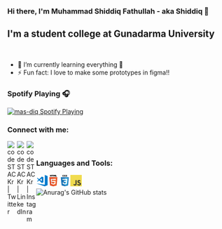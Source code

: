 ### Hi there, I'm Muhammad Shiddiq Fathullah - aka Shiddiq 👋

## I'm a student college at Gunadarma University

<br />

- 🌱 I’m currently learning everything 🤣
- ⚡ Fun fact: I love to make some prototypes in figma!!

### Spotify Playing 🎧

[<img src="https://now-playing-codestackr.vercel.app/api/spotify-playing" alt="mas-diq Spotify Playing" width="350" />](https://open.spotify.com/user/31e3chd76gqqqlprpn445flbkpye)

### Connect with me:

[<img align="left" alt="codeSTACKr | Twitter" width="22px" src="https://cdn.jsdelivr.net/npm/simple-icons@v3/icons/twitter.svg" />][twitter]
[<img align="left" alt="codeSTACKr | LinkedIn" width="22px" src="https://cdn.jsdelivr.net/npm/simple-icons@v3/icons/linkedin.svg" />][linkedin]
[<img align="left" alt="codeSTACKr | Instagram" width="22px" src="https://cdn.jsdelivr.net/npm/simple-icons@v3/icons/instagram.svg" />][instagram]

<br />

### Languages and Tools:

<img align="left" alt="Visual Studio Code" width="26px" src="https://raw.githubusercontent.com/github/explore/80688e429a7d4ef2fca1e82350fe8e3517d3494d/topics/visual-studio-code/visual-studio-code.png" />
<img align="left" alt="HTML5" width="26px" src="https://raw.githubusercontent.com/github/explore/80688e429a7d4ef2fca1e82350fe8e3517d3494d/topics/html/html.png" />
<img align="left" alt="CSS3" width="26px" src="https://raw.githubusercontent.com/github/explore/80688e429a7d4ef2fca1e82350fe8e3517d3494d/topics/css/css.png" />
<img align="left" alt="JavaScript" width="26px" src="https://raw.githubusercontent.com/github/explore/80688e429a7d4ef2fca1e82350fe8e3517d3494d/topics/javascript/javascript.png" />

<br />

![Anurag's GitHub stats](https://github-readme-stats.vercel.app/api?username=mas-diq&show_icons=true&theme=radical)

[twitter]: https://twitter.com/@msf31id
[instagram]: https://instagram.com/m_shiddiq_f
[linkedin]: https://linkedin.com/in/muhammad-shiddiq-f-5a1868111/